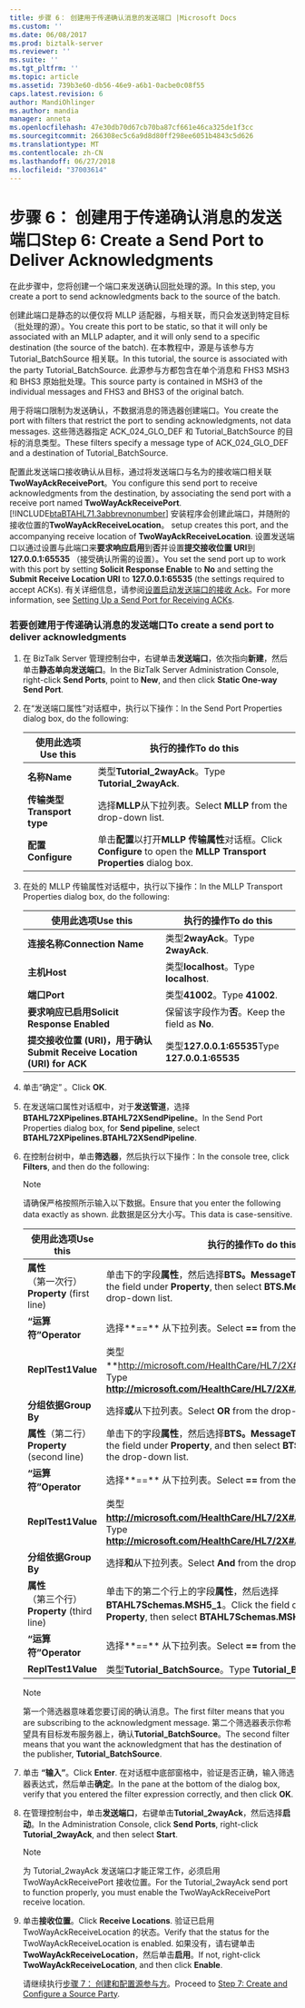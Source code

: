 ```yaml
---
title: 步骤 6： 创建用于传递确认消息的发送端口 |Microsoft Docs
ms.custom: ''
ms.date: 06/08/2017
ms.prod: biztalk-server
ms.reviewer: ''
ms.suite: ''
ms.tgt_pltfrm: ''
ms.topic: article
ms.assetid: 739b3e60-db56-46e9-a6b1-0acbe0c08f55
caps.latest.revision: 6
author: MandiOhlinger
ms.author: mandia
manager: anneta
ms.openlocfilehash: 47e30db70d67cb70ba87cf661e46ca325de1f3cc
ms.sourcegitcommit: 266308ec5c6a9d8d80ff298ee6051b4843c5d626
ms.translationtype: MT
ms.contentlocale: zh-CN
ms.lasthandoff: 06/27/2018
ms.locfileid: "37003614"
---
```

# <a name="step-6-create-a-send-port-to-deliver-acknowledgments"></a><span data-ttu-id="0a057-102">步骤 6： 创建用于传递确认消息的发送端口</span><span class="sxs-lookup"><span data-stu-id="0a057-102">Step 6: Create a Send Port to Deliver Acknowledgments</span></span>
<span data-ttu-id="0a057-103">在此步骤中，您将创建一个端口来发送确认回批处理的源。</span><span class="sxs-lookup"><span data-stu-id="0a057-103">In this step, you create a port to send acknowledgments back to the source of the batch.</span></span>  

 <span data-ttu-id="0a057-104">创建此端口是静态的以便仅将 MLLP 适配器，与相关联，而只会发送到特定目标 （批处理的源）。</span><span class="sxs-lookup"><span data-stu-id="0a057-104">You create this port to be static, so that it will only be associated with an MLLP adapter, and it will only send to a specific destination (the source of the batch).</span></span> <span data-ttu-id="0a057-105">在本教程中，源是与该参与方 Tutorial_BatchSource 相关联。</span><span class="sxs-lookup"><span data-stu-id="0a057-105">In this tutorial, the source is associated with the party Tutorial_BatchSource.</span></span> <span data-ttu-id="0a057-106">此源参与方都包含在单个消息和 FHS3 MSH3 和 BHS3 原始批处理。</span><span class="sxs-lookup"><span data-stu-id="0a057-106">This source party is contained in MSH3 of the individual messages and FHS3 and BHS3 of the original batch.</span></span>  

 <span data-ttu-id="0a057-107">用于将端口限制为发送确认，不数据消息的筛选器创建端口。</span><span class="sxs-lookup"><span data-stu-id="0a057-107">You create the port with filters that restrict the port to sending acknowledgments, not data messages.</span></span> <span data-ttu-id="0a057-108">这些筛选器指定 ACK_024_GLO_DEF 和 Tutorial_BatchSource 的目标的消息类型。</span><span class="sxs-lookup"><span data-stu-id="0a057-108">These filters specify a message type of ACK_024_GLO_DEF and a destination of Tutorial_BatchSource.</span></span>  

 <span data-ttu-id="0a057-109">配置此发送端口接收确认从目标，通过将发送端口与名为的接收端口相关联**TwoWayAckReceivePort**。</span><span class="sxs-lookup"><span data-stu-id="0a057-109">You configure this send port to receive acknowledgments from the destination, by associating the send port with a receive port named **TwoWayAckReceivePort**.</span></span> [!INCLUDE[btaBTAHL71.3abbrevnonumber](../../includes/btabtahl71-3abbrevnonumber-md.md)]<span data-ttu-id="0a057-110"> 安装程序会创建此端口，并随附的接收位置的**TwoWayAckReceiveLocation**。</span><span class="sxs-lookup"><span data-stu-id="0a057-110"> setup creates this port, and the accompanying receive location of **TwoWayAckReceiveLocation**.</span></span> <span data-ttu-id="0a057-111">设置发送端口以通过设置与此端口来**要求响应启用**到**否**并设置**提交接收位置 URI**到**127.0.0.1:65535** （接受确认所需的设置）。</span><span class="sxs-lookup"><span data-stu-id="0a057-111">You set the send port up to work with this port by setting **Solicit Response Enable** to **No** and setting the **Submit Receive Location URI** to **127.0.0.1:65535** (the settings required to accept ACKs).</span></span> <span data-ttu-id="0a057-112">有关详细信息，请参阅[设置启动发送端口的接收 Ack](../../adapters-and-accelerators/accelerator-hl7/setting-up-a-send-port-for-receiving-acks.md)。</span><span class="sxs-lookup"><span data-stu-id="0a057-112">For more information, see [Setting Up a Send Port for Receiving ACKs](../../adapters-and-accelerators/accelerator-hl7/setting-up-a-send-port-for-receiving-acks.md).</span></span>  

### <a name="to-create-a-send-port-to-deliver-acknowledgments"></a><span data-ttu-id="0a057-113">若要创建用于传递确认消息的发送端口</span><span class="sxs-lookup"><span data-stu-id="0a057-113">To create a send port to deliver acknowledgments</span></span>  

1. <span data-ttu-id="0a057-114">在 BizTalk Server 管理控制台中，右键单击**发送端口**，依次指向**新建**，然后单击**静态单向发送端口**。</span><span class="sxs-lookup"><span data-stu-id="0a057-114">In the BizTalk Server Administration Console, right-click **Send Ports**, point to **New**, and then click **Static One-way Send Port**.</span></span>  

2. <span data-ttu-id="0a057-115">在“发送端口属性”对话框中，执行以下操作：</span><span class="sxs-lookup"><span data-stu-id="0a057-115">In the Send Port Properties dialog box, do the following:</span></span>  


   |      <span data-ttu-id="0a057-116">使用此选项</span><span class="sxs-lookup"><span data-stu-id="0a057-116">Use this</span></span>      |                                <span data-ttu-id="0a057-117">执行的操作</span><span class="sxs-lookup"><span data-stu-id="0a057-117">To do this</span></span>                                 |
   |--------------------|---------------------------------------------------------------------------|
   |      <span data-ttu-id="0a057-118">**名称**</span><span class="sxs-lookup"><span data-stu-id="0a057-118">**Name**</span></span>      |                        <span data-ttu-id="0a057-119">类型**Tutorial_2wayAck**。</span><span class="sxs-lookup"><span data-stu-id="0a057-119">Type **Tutorial_2wayAck**.</span></span>                         |
   | <span data-ttu-id="0a057-120">**传输类型**</span><span class="sxs-lookup"><span data-stu-id="0a057-120">**Transport type**</span></span> |                 <span data-ttu-id="0a057-121">选择**MLLP**从下拉列表。</span><span class="sxs-lookup"><span data-stu-id="0a057-121">Select **MLLP** from the drop-down list.</span></span>                  |
   |   <span data-ttu-id="0a057-122">**配置**</span><span class="sxs-lookup"><span data-stu-id="0a057-122">**Configure**</span></span>    | <span data-ttu-id="0a057-123">单击**配置**以打开**MLLP 传输属性**对话框。</span><span class="sxs-lookup"><span data-stu-id="0a057-123">Click **Configure** to open the **MLLP Transport Properties** dialog box.</span></span> |


3. <span data-ttu-id="0a057-124">在处的 MLLP 传输属性对话框中，执行以下操作：</span><span class="sxs-lookup"><span data-stu-id="0a057-124">In the MLLP Transport Properties dialog box, do the following:</span></span>  


   |                 <span data-ttu-id="0a057-125">使用此选项</span><span class="sxs-lookup"><span data-stu-id="0a057-125">Use this</span></span>                  |        <span data-ttu-id="0a057-126">执行的操作</span><span class="sxs-lookup"><span data-stu-id="0a057-126">To do this</span></span>         |
   |-------------------------------------------|---------------------------|
   |            <span data-ttu-id="0a057-127">**连接名称**</span><span class="sxs-lookup"><span data-stu-id="0a057-127">**Connection Name**</span></span>            |     <span data-ttu-id="0a057-128">类型**2wayAck**。</span><span class="sxs-lookup"><span data-stu-id="0a057-128">Type **2wayAck**.</span></span>     |
   |                 <span data-ttu-id="0a057-129">**主机**</span><span class="sxs-lookup"><span data-stu-id="0a057-129">**Host**</span></span>                  |    <span data-ttu-id="0a057-130">类型**localhost**。</span><span class="sxs-lookup"><span data-stu-id="0a057-130">Type **localhost**.</span></span>    |
   |                 <span data-ttu-id="0a057-131">**端口**</span><span class="sxs-lookup"><span data-stu-id="0a057-131">**Port**</span></span>                  |      <span data-ttu-id="0a057-132">类型**41002**。</span><span class="sxs-lookup"><span data-stu-id="0a057-132">Type **41002**.</span></span>      |
   |       <span data-ttu-id="0a057-133">**要求响应已启用**</span><span class="sxs-lookup"><span data-stu-id="0a057-133">**Solicit Response Enabled**</span></span>        | <span data-ttu-id="0a057-134">保留该字段作为**否**。</span><span class="sxs-lookup"><span data-stu-id="0a057-134">Keep the field as **No**.</span></span> |
   | <span data-ttu-id="0a057-135">**提交接收位置 (URI)，用于确认**</span><span class="sxs-lookup"><span data-stu-id="0a057-135">**Submit Receive Location (URI) for ACK**</span></span> | <span data-ttu-id="0a057-136">类型**127.0.0.1:65535**</span><span class="sxs-lookup"><span data-stu-id="0a057-136">Type **127.0.0.1:65535**</span></span>  |


4. <span data-ttu-id="0a057-137">单击“确定” 。</span><span class="sxs-lookup"><span data-stu-id="0a057-137">Click **OK**.</span></span>  

5. <span data-ttu-id="0a057-138">在发送端口属性对话框中，对于**发送管道**，选择**BTAHL72XPipelines.BTAHL72XSendPipeline**。</span><span class="sxs-lookup"><span data-stu-id="0a057-138">In the Send Port Properties dialog box, for **Send pipeline**, select **BTAHL72XPipelines.BTAHL72XSendPipeline**.</span></span>  

6. <span data-ttu-id="0a057-139">在控制台树中，单击**筛选器**，然后执行以下操作：</span><span class="sxs-lookup"><span data-stu-id="0a057-139">In the console tree, click **Filters**, and then do the following:</span></span>  

   > [!NOTE]
   >  <span data-ttu-id="0a057-140">请确保严格按照所示输入以下数据。</span><span class="sxs-lookup"><span data-stu-id="0a057-140">Ensure that you enter the following data exactly as shown.</span></span> <span data-ttu-id="0a057-141">此数据是区分大小写。</span><span class="sxs-lookup"><span data-stu-id="0a057-141">This data is case-sensitive.</span></span>  

   |          <span data-ttu-id="0a057-142">使用此选项</span><span class="sxs-lookup"><span data-stu-id="0a057-142">Use this</span></span>          |                                            <span data-ttu-id="0a057-143">执行的操作</span><span class="sxs-lookup"><span data-stu-id="0a057-143">To do this</span></span>                                            |
   |----------------------------|--------------------------------------------------------------------------------------------------|
   | <span data-ttu-id="0a057-144">**属性**（第一次行）</span><span class="sxs-lookup"><span data-stu-id="0a057-144">**Property** (first line)</span></span>  |   <span data-ttu-id="0a057-145">单击下的字段**属性**，然后选择**BTS。MessageType**从下拉列表。</span><span class="sxs-lookup"><span data-stu-id="0a057-145">Click the field under **Property**, then select **BTS.MessageType** from the drop-down list.</span></span>   |
   |        <span data-ttu-id="0a057-146">**“运算符”**</span><span class="sxs-lookup"><span data-stu-id="0a057-146">**Operator**</span></span>        |                              <span data-ttu-id="0a057-147">选择**==** 从下拉列表。</span><span class="sxs-lookup"><span data-stu-id="0a057-147">Select **==** from the drop-down list.</span></span>                              |
   |         <span data-ttu-id="0a057-148">**ReplTest1**</span><span class="sxs-lookup"><span data-stu-id="0a057-148">**Value**</span></span>          |                <span data-ttu-id="0a057-149">类型**<http://microsoft.com/HealthCare/HL7/2X#ACK_24_GLO_DEF>**。</span><span class="sxs-lookup"><span data-stu-id="0a057-149">Type **<http://microsoft.com/HealthCare/HL7/2X#ACK_24_GLO_DEF>**.</span></span>                 |
   |        <span data-ttu-id="0a057-150">**分组依据**</span><span class="sxs-lookup"><span data-stu-id="0a057-150">**Group By**</span></span>        |                              <span data-ttu-id="0a057-151">选择**或**从下拉列表。</span><span class="sxs-lookup"><span data-stu-id="0a057-151">Select **OR** from the drop-down list.</span></span>                              |
   | <span data-ttu-id="0a057-152">**属性**（第二行）</span><span class="sxs-lookup"><span data-stu-id="0a057-152">**Property** (second line)</span></span> | <span data-ttu-id="0a057-153">单击下的字段**属性**，然后选择**BTS。MessageType**从下拉列表。</span><span class="sxs-lookup"><span data-stu-id="0a057-153">Click the field under **Property**, and then select **BTS.MessageType** from the drop-down list.</span></span> |
   |        <span data-ttu-id="0a057-154">**“运算符”**</span><span class="sxs-lookup"><span data-stu-id="0a057-154">**Operator**</span></span>        |                              <span data-ttu-id="0a057-155">选择**==** 从下拉列表。</span><span class="sxs-lookup"><span data-stu-id="0a057-155">Select **==** from the drop-down list.</span></span>                              |
   |         <span data-ttu-id="0a057-156">**ReplTest1**</span><span class="sxs-lookup"><span data-stu-id="0a057-156">**Value**</span></span>          |                <span data-ttu-id="0a057-157">类型 **<http://microsoft.com/HealthCare/HL7/2X#ACK_25_GLO_DEF>。**</span><span class="sxs-lookup"><span data-stu-id="0a057-157">Type **<http://microsoft.com/HealthCare/HL7/2X#ACK_25_GLO_DEF>.**</span></span>                 |
   |        <span data-ttu-id="0a057-158">**分组依据**</span><span class="sxs-lookup"><span data-stu-id="0a057-158">**Group By**</span></span>        |                             <span data-ttu-id="0a057-159">选择**和**从下拉列表。</span><span class="sxs-lookup"><span data-stu-id="0a057-159">Select **And** from the drop-down list.</span></span>                              |
   | <span data-ttu-id="0a057-160">**属性**（第三个行）</span><span class="sxs-lookup"><span data-stu-id="0a057-160">**Property** (third line)</span></span>  |   <span data-ttu-id="0a057-161">单击下的第二个行上的字段**属性**，然后选择**BTAHL7Schemas.MSH5_1**。</span><span class="sxs-lookup"><span data-stu-id="0a057-161">Click the field on the second line under **Property**, then select **BTAHL7Schemas.MSH5_1**.</span></span>   |
   |        <span data-ttu-id="0a057-162">**“运算符”**</span><span class="sxs-lookup"><span data-stu-id="0a057-162">**Operator**</span></span>        |                              <span data-ttu-id="0a057-163">选择**==** 从下拉列表。</span><span class="sxs-lookup"><span data-stu-id="0a057-163">Select **==** from the drop-down list.</span></span>                              |
   |         <span data-ttu-id="0a057-164">**ReplTest1**</span><span class="sxs-lookup"><span data-stu-id="0a057-164">**Value**</span></span>          |                                  <span data-ttu-id="0a057-165">类型**Tutorial_BatchSource**。</span><span class="sxs-lookup"><span data-stu-id="0a057-165">Type **Tutorial_BatchSource**.</span></span>                                  |

   > [!NOTE]
   >  <span data-ttu-id="0a057-166">第一个筛选器意味着您要订阅的确认消息。</span><span class="sxs-lookup"><span data-stu-id="0a057-166">The first filter means that you are subscribing to the acknowledgment message.</span></span> <span data-ttu-id="0a057-167">第二个筛选器表示你希望具有目标发布服务器上，确认**Tutorial_BatchSource**。</span><span class="sxs-lookup"><span data-stu-id="0a057-167">The second filter means that you want the acknowledgment that has the destination of the publisher, **Tutorial_BatchSource**.</span></span>  

7. <span data-ttu-id="0a057-168">单击 **“输入”**。</span><span class="sxs-lookup"><span data-stu-id="0a057-168">Click **Enter**.</span></span> <span data-ttu-id="0a057-169">在对话框中底部窗格中，验证是否正确，输入筛选器表达式，然后单击**确定**。</span><span class="sxs-lookup"><span data-stu-id="0a057-169">In the pane at the bottom of the dialog box, verify that you entered the filter expression correctly, and then click **OK**.</span></span>  

8. <span data-ttu-id="0a057-170">在管理控制台中，单击**发送端口**，右键单击**Tutorial_2wayAck**，然后选择**启动**。</span><span class="sxs-lookup"><span data-stu-id="0a057-170">In the Administration Console, click **Send Ports**, right-click **Tutorial_2wayAck**, and then select **Start**.</span></span>  

   > [!NOTE]
   >  <span data-ttu-id="0a057-171">为 Tutorial_2wayAck 发送端口才能正常工作，必须启用 TwoWayAckReceivePort 接收位置。</span><span class="sxs-lookup"><span data-stu-id="0a057-171">For the Tutorial_2wayAck send port to function properly, you must enable the TwoWayAckReceivePort receive location.</span></span>  

9. <span data-ttu-id="0a057-172">单击**接收位置**。</span><span class="sxs-lookup"><span data-stu-id="0a057-172">Click **Receive Locations**.</span></span> <span data-ttu-id="0a057-173">验证已启用 TwoWayAckReceiveLocation 的状态。</span><span class="sxs-lookup"><span data-stu-id="0a057-173">Verify that the status for the TwoWayAckReceiveLocation is enabled.</span></span> <span data-ttu-id="0a057-174">如果没有，请右键单击**TwoWayAckReceiveLocation**，然后单击**启用**。</span><span class="sxs-lookup"><span data-stu-id="0a057-174">If not, right-click **TwoWayAckReceiveLocation**, and then click **Enable**.</span></span>  

   <span data-ttu-id="0a057-175">请继续执行[步骤 7： 创建和配置源参与方](../../adapters-and-accelerators/accelerator-hl7/step-7-create-and-configure-a-source-party.md)。</span><span class="sxs-lookup"><span data-stu-id="0a057-175">Proceed to [Step 7: Create and Configure a Source Party](../../adapters-and-accelerators/accelerator-hl7/step-7-create-and-configure-a-source-party.md).</span></span>